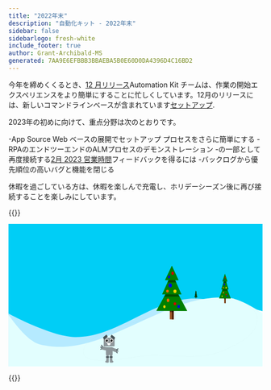 ```yaml
---
title: "2022年末"
description: "自動化キット - 2022年末"
sidebar: false
sidebarlogo: fresh-white
include_footer: true
author: Grant-Archibald-MS
generated: 7AA9E6EFBBB3BBAEBA5B0E60D0DA4396D4C16BD2
---
```


今年を締めくくるとき、[12 月リリース](/ja/releases/december-2022)Automation Kit チームは、作業の開始エクスペリエンスをより簡単にすることに忙しくしています。12月のリリースには、新しいコマンドラインベースが含まれています<a href="/get-started/setup" target="_blank">セットアップ</a>.

2023年の初めに向けて、重点分野は次のとおりです。

-App Source Web ベースの展開でセットアップ プロセスをさらに簡単にする
-RPAのエンドツーエンドのALMプロセスのデモンストレーション
-の一部として再度接続する[2月 2023 営業時間](/ja/office-hours/february-2023)フィードバックを得るには
-バックログから優先順位の高いバグと機能を閉じる

休暇を過ごしている方は、休暇を楽しんで充電し、ホリデーシーズン後に再び接続することを楽しみにしています。

{{<scene effects="snow" animate="robot" path="track">}}

<svg
   xmlns:dc="http://purl.org/dc/elements/1.1/"
   xmlns:cc="http://creativecommons.org/ns#"
   xmlns:rdf="http://www.w3.org/1999/02/22-rdf-syntax-ns#"
   xmlns:svg="http://www.w3.org/2000/svg"
   xmlns="http://www.w3.org/2000/svg"
   xmlns:sodipodi="http://sodipodi.sourceforge.net/DTD/sodipodi-0.dtd"
   xmlns:inkscape="http://www.inkscape.org/namespaces/inkscape"
   inkscape:version="1.0 (4035a4fb49, 2020-05-01)"
   sodipodi:docname="scene1.svg"
   id="svg4151"
   version="1.1"
   viewBox="0 0 1920 1080"
   height="1080"
   width="1920">
  <defs
     id="defs4145" />
<ソディポディ:名前付きビュー
units="px"
インクスケープ:ウィンドウ最大化="1"
インクスケープ:ウィンドウ-y="-8"
インクスケープ:ウィンドウ-x = "-8"
インクスケープ:ウィンドウの高さ="992"
インクスケープ:ウィンドウ幅="1620"
ショーグリッド="偽"
インクスケープ:ドキュメント回転="0"
インクスケープ:現在のレイヤー="レイヤー1"
inkscape:document-units="px"
inkscape:cy="867.87885"
インクスケープ:CX = "836.19792"
インクスケープ:ズーム="0.7"
インクスケープ:ページシャドウ="2"
inkscape:pageopacity="0.0"
ボーダーオパシティ="1.0"
ボーダーカラー="#666666"
ページカラー="#ffffff"
id="base">
<インクスケープ:グリッド[きゅんすたす:ぐりっち]
id="grid5262"
type="xygrid" />
</sodipodi:namedview>
  <metadata
     id="metadata4148">
    <rdf:RDF>
<cc:仕事
RDF:バージョン情報="">
<dc:format>image/svg+xml</dc:format>
<dc:type
rdf:resource="http://purl.org/dc/dcmitype/StillImage" />
<dc:title></dc:title>
</cc:Work>
</rdf:RDF>
  </metadata>
  <g
     transform="translate(-4.70068,-23.06638)"
     id="layer1"
     inkscape:groupmode="layer"
     inkscape:label="Layer 1">
    <path
       style="fill:#00cef6;fill-opacity:1;stroke:none;stroke-width:12.2373;stroke-miterlimit:4;stroke-dasharray:none;stroke-opacity:1"
       d="M 4.700845,23.066557 V 722.41003 c 6.80846,3.36983 5.1652664,2.71637 13.622837,6.80278 18.018307,8.70503 39.544515,18.86752 63.584427,29.76804 24.039771,10.90011 50.594761,22.53677 78.664851,34.1938 28.06995,11.65703 57.65693,23.33685 87.7655,34.31222 30.10829,10.97578 60.73846,21.24711 90.89367,30.1028 15.0774,4.42778 30.03441,8.49923 44.75037,12.12733 14.71554,3.62811 29.19444,6.81627 43.29952,9.46478 14.10508,2.64893 27.84293,4.76268 41.08851,6.25209 13.24557,1.48955 25.99405,2.35166 38.13081,2.50232 20.35177,0.25357 40.5035,-0.5921 60.47746,-2.4048 19.97396,-1.81177 39.77208,-4.5899 59.41818,-8.20344 19.64594,-3.61315 39.13945,-8.06345 58.50763,-13.2147 19.3683,-5.1511 38.60686,-11.00571 57.74732,-17.43152 19.14073,-6.42552 38.1798,-13.41672 57.14291,-20.85354 18.9627,-7.43723 37.85234,-15.31723 56.68763,-23.50233 37.67059,-16.36967 75.13288,-33.96897 112.59351,-51.75077 37.46092,-17.78165 74.92072,-35.74417 112.57242,-52.83109 18.8255,-8.54346 37.6965,-16.87246 56.6451,-24.84744 18.9485,-7.97496 37.9716,-15.59952 57.093,-22.74232 19.1213,-7.14319 38.3459,-13.80273 57.6904,-19.84994 19.3442,-6.04762 38.8123,-11.48115 58.4295,-16.17018 19.6176,-4.68903 39.3856,-8.63518 59.3257,-11.70235 19.9405,-3.06676 40.0502,-5.25145 60.3635,-6.43295 11.8241,-0.68786 24.3485,-0.87398 37.4344,-0.62041 13.0854,0.25355 26.7373,0.94546 40.818,2.02121 14.081,1.0763 28.5902,2.53617 43.3993,4.31409 14.8095,1.77817 29.9131,3.87749 45.1838,6.23819 30.5419,4.72072 61.7418,10.48713 92.5294,16.81812 30.7875,6.33098 61.1632,13.22291 90.0618,20.20547 28.8989,6.98216 56.3202,14.0532 81.196,20.72824 24.7228,6.63392 46.8711,12.8678 65.5183,18.25372 V 23.066422 Z"
       id="path3930" />
    <g
       transform="matrix(0.09577752,0,0,0.14762268,1443.6349,478.84479)"
       id="g5945">
      <g
         transform="matrix(1.3694787,0,0,1.6948147,-436.60641,165.15549)"
         id="g5842">
        <rect
           style="fill:#a05a2c;fill-opacity:1;stroke-width:0.900999"
           id="rect5808"
           width="21.166666"
           height="68.791664"
           x="137.58333"
           y="264.58334" />
        <rect
           y="264.58334"
           x="148.16667"
           height="68.791664"
           width="10.583327"
           id="rect5810"
           style="fill:#552200;fill-opacity:1;stroke-width:0.637102" />
        <path
           id="path5812"
           style="fill:#000000;fill-opacity:0.421687;stroke-width:3.40535"
           d="m 520,1080 v 60 h 80 v -60 z"
           transform="scale(0.26458333)" />
        <path
           transform="matrix(1.1457953,0,0,0.9918846,27.120997,180.20874)"
           inkscape:transform-center-y="-20.994887"
           inkscape:transform-center-x="0.21765471"
           d="M 31.750003,116.41666 106.21325,-11.24138 179.53673,117.0747 Z"
           inkscape:randomized="0"
           inkscape:rounded="0"
           inkscape:flatsided="true"
           sodipodi:arg2="3.6696441"
           sodipodi:arg1="2.6224465"
           sodipodi:r2="42.662777"
           sodipodi:r1="85.325554"
           sodipodi:cy="74.083328"
           sodipodi:cx="105.83333"
           sodipodi:sides="3"
           id="path5814"
           style="fill:#008000;stroke-width:0.900999"
           sodipodi:type="star" />
        <path
           id="path5816"
           style="fill:#000000;fill-opacity:0.385542;stroke-width:4.30749"
           d="m 453.95898,800 -53.90625,80 H 720 v -2.38867 L 668.76953,800 Z"
           transform="scale(0.26458333)" />
        <path
           sodipodi:type="star"
           style="fill:#008000;stroke-width:0.900999"
           id="path5818"
           sodipodi:sides="3"
           sodipodi:cx="105.83333"
           sodipodi:cy="74.083328"
           sodipodi:r1="85.325554"
           sodipodi:r2="42.662777"
           sodipodi:arg1="2.6224465"
           sodipodi:arg2="3.6696441"
           inkscape:flatsided="true"
           inkscape:rounded="0"
           inkscape:randomized="0"
           d="M 31.750003,116.41666 106.21325,-11.24138 179.53673,117.0747 Z"
           inkscape:transform-center-x="0.13603626"
           inkscape:transform-center-y="-15.820722"
           transform="matrix(0.71612202,0,0,0.74743587,72.513129,134.74417)" />
        <path
           id="path5820"
           style="fill:#000000;fill-opacity:0.401606;stroke-width:3.73037"
           d="m 515.44336,560 -44.70898,80 h 179.76757 l -43.79883,-80 z"
           transform="scale(0.26458333)" />
        <path
           sodipodi:type="star"
           style="fill:#008000;stroke-width:0.900999"
           id="path5822"
           sodipodi:sides="3"
           sodipodi:cx="105.83333"
           sodipodi:cy="74.083328"
           sodipodi:r1="85.325554"
           sodipodi:r2="42.662777"
           sodipodi:arg1="2.6224465"
           sodipodi:arg2="3.6696441"
           inkscape:flatsided="true"
           inkscape:rounded="0"
           inkscape:randomized="0"
           d="M 31.750003,116.41666 106.21325,-11.24138 179.53673,117.0747 Z"
           inkscape:transform-center-x="0.095225511"
           inkscape:transform-center-y="-10.520107"
           transform="matrix(0.50128543,0,0,0.49701292,95.20919,100.56236)" />
        <ellipse
           style="fill:#d40000;fill-opacity:1;stroke-width:0.595085"
           id="ellipse5824"
           cx="152.70239"
           cy="128.13391"
           rx="6.8035712"
           ry="7.1815472" />
        <ellipse
           cy="264.20535"
           cx="165.1756"
           id="ellipse5826"
           style="fill:#d40000;fill-opacity:1;stroke-width:0.578319"
           rx="7.1815472"
           ry="6.4255948" />
        <ellipse
           cy="182.56248"
           cx="139.09525"
           id="ellipse5828"
           style="fill:#0000ff;fill-opacity:1;stroke-width:0.756024"
           rx="9.0714283"
           ry="8.6934519" />
        <circle
           style="fill:#0000ff;fill-opacity:1;stroke-width:0.514857"
           id="circle5830"
           cx="133.04761"
           cy="144.3869"
           r="6.0476189" />
        <ellipse
           cy="248.70831"
           cx="127.37798"
           id="ellipse5832"
           style="fill:#ff6600;fill-opacity:1;stroke-width:0.627275"
           rx="7.1815472"
           ry="7.5595236" />
        <ellipse
           style="fill:#ff6600;fill-opacity:1;stroke-width:0.561052"
           id="ellipse5834"
           cx="124.35416"
           cy="207.8869"
           rx="7.1815472"
           ry="6.0476189" />
        <ellipse
           cy="277.05655"
           cx="107.34525"
           id="ellipse5836"
           style="fill:#ffd700;fill-opacity:1;stroke-width:0.530702"
           rx="6.0476184"
           ry="6.4255948" />
        <ellipse
           style="fill:#ffd700;fill-opacity:1;stroke-width:0.674983"
           id="ellipse5838"
           cx="165.55357"
           cy="208.64285"
           rx="8.3154755"
           ry="7.5595236" />
        <ellipse
           ry="6.8035707"
           rx="6.8035712"
           style="fill:#0000ff;fill-opacity:1;stroke-width:0.579213"
           id="ellipse5840"
           cx="185.96429"
           cy="276.67856" />
      </g>
      <path
         id="rect5844"
         style="fill:#000000;fill-opacity:0.546185;stroke-width:1.37266"
         d="m -233.30323,326.12102 -51.11914,107.53125 26.66797,0.14649 -8.28516,18.3457 -40.12304,88.84961 24.65429,0.14258 -10.14257,18.62891 -57.99414,106.51367 101.45703,0.48437 v 9.58985 53.81054 h 28.98633 v -53.81054 -9.45313 l 101.45507,0.48438 -57.97461,-108.69141 -8.9375,-16.75781 -0.1289,-0.24219 23.56054,0.13477 -47.67382,-107.76368 25.93359,0.14258 z" />
    </g>
    <path
       id="path3732"
       style="fill:#b5eaff;fill-opacity:1;stroke:none;stroke-width:3.60586px;stroke-linecap:butt;stroke-linejoin:miter;stroke-opacity:1"
       d="m 1897.7958,688.69571 c -8.5413,-2.7866 -15.4556,-5.16356 -40.6246,-12.78758 -17.7796,-5.38564 -38.992,-11.63663 -62.6206,-18.28305 -23.6282,-6.64641 -49.6674,-13.68959 -77.1175,-20.64187 -27.4497,-6.95269 -56.3089,-13.81796 -85.5527,-20.12186 -29.2439,-6.30389 -58.8797,-12.04198 -87.8904,-16.74272 -14.5053,-2.35023 -28.8522,-4.43918 -42.9191,-6.20977 -14.0669,-1.7706 -27.8502,-3.22352 -41.2252,-4.29498 -13.3752,-1.07146 -26.3437,-1.7663 -38.7731,-2.01926 -12.4298,-0.25242 -24.3187,-0.0671 -35.5493,0.61763 -19.2954,1.17619 -38.4045,3.35738 -57.3451,6.41118 -18.9406,3.05407 -37.7175,6.98101 -56.3514,11.64979 -18.6337,4.66905 -37.126,10.08275 -55.5008,16.10428 -18.3742,6.0218 -36.63,12.65546 -54.7928,19.76792 -18.1624,7.11219 -36.2295,14.70641 -54.2283,22.64731 -17.9983,7.94063 -35.9244,16.22861 -53.8061,24.73585 -35.7641,17.01408 -71.34425,34.89486 -106.92688,52.60069 -35.58264,17.70569 -71.1733,35.23241 -106.95499,51.53245 -17.89119,8.14981 -35.83011,15.99833 -53.84248,23.4035 -18.01195,7.4053 -36.09723,14.36859 -54.27823,20.76701 -18.18071,6.39802 -36.45259,12.23091 -54.85008,17.36009 -18.39706,5.12905 -36.91807,9.55735 -55.57908,13.15534 -18.66129,3.59799 -37.46463,6.36217 -56.43702,8.16647 -18.97267,1.8043 -38.11382,2.64522 -57.44531,2.394 -11.52824,-0.15038 -23.63968,-1.00835 -36.2209,-2.49094 -12.58163,-1.48313 -25.63289,-3.59342 -39.03067,-6.23072 -13.3982,-2.63744 -27.14707,-5.80308 -41.12501,-9.4157 -13.97836,-3.61249 -28.18317,-7.67089 -42.50486,-12.07986 -28.64354,-8.8178 -57.74023,-19.04582 -86.33923,-29.97446 C 233.36549,807.78795 205.26172,796.1587 178.59882,784.55121 151.93605,772.94411 126.71788,761.35797 103.883,750.50398 81.04869,739.65027 60.600862,729.5306 43.485983,720.86277 20.00995,708.97318 14.171131,705.64198 5.6776014,701.06035 V 1108.8573 H 1897.7958 Z" />
    <path
       style="fill:#e2fefe;fill-opacity:1;stroke:none;stroke-width:3.61483px;stroke-linecap:butt;stroke-linejoin:miter;stroke-opacity:1"
       d="m 1930.6675,702.68204 c -4.2429,-2.89885 -7.0453,-4.92094 -18.6516,-12.40613 -17.0424,-10.9912 -40.779,-25.74729 -67.5514,-40.81944 -13.3861,-7.53595 -27.5331,-15.15044 -41.9805,-22.4114 -14.4475,-7.26069 -29.198,-14.16638 -43.7927,-20.28808 -14.5948,-6.12169 -29.0336,-11.45792 -42.8615,-15.57714 -6.9139,-2.05941 -13.6765,-3.82074 -20.2274,-5.21753 -6.5509,-1.39693 -12.8862,-2.43388 -18.9596,-3.05984 -15.371,-1.58504 -30.726,-2.60293 -46.056,-3.09462 -15.33,-0.49142 -30.6367,-0.45651 -45.9274,0.0671 -15.2906,0.52633 -30.5666,1.54287 -45.8196,3.0115 -15.2531,1.46822 -30.481,3.3884 -45.698,5.72413 -15.217,2.33546 -30.4223,5.08796 -45.6049,8.2152 -15.1827,3.12725 -30.3474,6.63326 -45.4974,10.4771 -15.1502,3.84383 -30.2852,8.02548 -45.4043,12.51018 -15.1191,4.48469 -30.2211,9.27069 -45.3113,14.32092 -30.1798,10.10087 -60.3054,21.25508 -90.3787,33.16629 -30.0734,11.91121 -60.0974,24.57809 -90.078,37.69677 -59.9606,26.23778 -119.7479,54.2914 -179.41815,81.74269 -29.83534,13.72558 -59.63615,27.29903 -89.41895,40.42376 -29.78294,13.12473 -59.54591,25.79657 -89.29032,37.71772 -29.74426,11.92088 -59.47065,23.09321 -89.18969,33.20751 -14.85959,5.05735 -29.71766,9.84938 -44.5735,14.34187 -14.85585,4.49248 -29.71239,8.68555 -44.56602,12.53784 -14.85404,3.85283 -29.70587,7.36126 -44.55922,10.49804 -14.85363,3.13731 -29.70435,5.89693 -44.55909,8.243 -14.85515,2.34634 -29.71543,4.27899 -44.57349,5.7589 -14.85807,1.48044 -29.71793,2.51417 -44.58071,3.05313 -14.86278,0.53841 -29.72569,0.58272 -44.59472,0.10741 -14.86943,-0.47799 -29.74619,-1.48286 -44.62367,-3.05299 -14.87747,-1.57027 -29.75785,-3.70111 -44.64489,-6.43897 -14.88744,-2.738 -29.78224,-6.08021 -44.68091,-10.06073 -6.65367,-1.77771 -13.38828,-4.21643 -20.17016,-7.23008 -6.78229,-3.01365 -13.61158,-6.6017 -20.44959,-10.67138 -6.83801,-4.0698 -13.68531,-8.62513 -20.50683,-13.5717 -6.82152,-4.94658 -13.61657,-10.28737 -20.34912,-15.93094 C 142.65339,874.3854 129.43906,861.88878 116.76627,848.8912 104.09362,835.89367 91.966234,822.39836 80.666474,809.12687 69.366439,795.85499 58.897766,782.80303 49.551668,770.69431 40.205568,758.58559 31.98135,747.4189 25.169672,737.90988 12.970357,720.87875 7.2999644,712.0494 5.8305962,709.78819 V 1106.0532 H 1930.6675 Z"
       id="path3793" />
    <path
       sodipodi:nodetypes="ccaaaaacc"
       id="track"
       d="m 584.6837,942.72403 c -97.58325,195.90687 357.99737,80.01667 487.2496,73.91567 178.0406,-5.9431 369.9046,37.449 533.6467,-27.40197 117.9109,-46.69919 277.6144,-119.75586 280.4145,-243.52325 1.6953,-74.93445 -93.3778,-127.03935 -162.9341,-154.96742 -77.7642,-31.22372 -168.7366,-14.60729 -251.3941,-0.82588 -68.045,11.34507 -130.316,45.31138 -195.5364,67.78633 -118.4029,40.80162 -355.43419,121.7482 -355.43419,121.7482 -123.225,17.95367 -249.06494,74.12269 -336.01201,163.26832 z"
       style="fill:none;stroke:#000000;stroke-width:3.68334px;stroke-linecap:butt;stroke-linejoin:miter;stroke-opacity:0.02" />
    <g
       transform="matrix(1.5777418,0,0,1.9915402,953.75295,184.37214)"
       id="robot">
      <rect
         style="fill:#8d969a;fill-opacity:1;stroke:none;stroke-width:1.40962;stroke-opacity:1"
         id="rect1041"
         width="52.348473"
         height="32.122925"
         x="-145.46997"
         y="351.54407"
         ry="2.6561296" />
      <g
         id="g1047"
         transform="translate(-277.53088,252.7958)">
        <ellipse
           style="fill:#999999;fill-opacity:1;stroke:none;stroke-width:1.25214"
           id="path1147"
           cx="147.04417"
           cy="109.23281"
           rx="9.1089315"
           ry="9.8153381" />
        <ellipse
           ry="7.4358621"
           rx="6.9153523"
           cy="109.23281"
           cx="147.04417"
           id="ellipse1149"
           style="fill:#ffffff;fill-opacity:1;stroke:none;stroke-width:0.949599" />
        <ellipse
           style="fill:#1a1a1a;fill-opacity:1;stroke:none;stroke-width:0.679364"
           id="ellipse1149-6"
           cx="147.04417"
           cy="109.23281"
           rx="5.2051039"
           ry="5.056386" />
        <ellipse
           ry="1.5987099"
           rx="1.3384554"
           cy="106.66744"
           cx="144.62752"
           id="ellipse1149-6-2"
           style="fill:#ffffff;fill-opacity:1;stroke:none;stroke-width:0.193711" />
      </g>
      <g
         transform="translate(-254.92586,252.7958)"
         id="g1070">
        <ellipse
           ry="9.8153381"
           rx="9.1089315"
           cy="109.23281"
           cx="147.04417"
           id="ellipse1062"
           style="fill:#999999;fill-opacity:1;stroke:none;stroke-width:1.25214" />
        <ellipse
           style="fill:#ffffff;fill-opacity:1;stroke:none;stroke-width:0.949599"
           id="ellipse1064"
           cx="147.04417"
           cy="109.23281"
           rx="6.9153523"
           ry="7.4358621" />
        <ellipse
           ry="5.056386"
           rx="5.2051039"
           cy="109.23281"
           cx="147.04417"
           id="ellipse1066"
           style="fill:#1a1a1a;fill-opacity:1;stroke:none;stroke-width:0.679364" />
        <ellipse
           style="fill:#ffffff;fill-opacity:1;stroke:none;stroke-width:0.193711"
           id="ellipse1068"
           cx="144.62752"
           cy="106.66744"
           rx="1.3384554"
           ry="1.5987099" />
      </g>
      <path
         style="fill:#ffffff;fill-opacity:1;stroke:none;stroke-width:1.329;stroke-opacity:1"
         id="path1072"
         sodipodi:type="arc"
         sodipodi:cx="-119.89059"
         sodipodi:cy="372.06702"
         sodipodi:rx="8.328166"
         sodipodi:ry="8.0307312"
         sodipodi:start="0"
         sodipodi:end="3.3127413"
         sodipodi:arc-type="slice"
         d="m -111.56242,372.06702 a 8.328166,8.0307312 0 0 1 -4.5821,7.17245 8.328166,8.0307312 0 0 1 -8.70422,-0.72001 8.328166,8.0307312 0 0 1 -3.24834,-7.82019 l 8.20649,1.36775 z" />
      <rect
         style="fill:#465257;fill-opacity:1;stroke:none;stroke-width:1.329;stroke-opacity:1"
         id="rect1077"
         width="20.820414"
         height="10.112773"
         x="-312.59512"
         y="217.03143"
         ry="2.3610041"
         transform="rotate(-32.162811)" />
      <rect
         transform="matrix(-0.84653886,-0.53232692,-0.53232692,0.84653886,0,0)"
         ry="2.3610041"
         y="344.68771"
         x="-110.14703"
         height="10.112773"
         width="20.820414"
         id="rect1089"
         style="fill:#465257;fill-opacity:1;stroke:none;stroke-width:1.329;stroke-opacity:1" />
      <rect
         ry="2.6561296"
         y="102.6394"
         x="386.93872"
         height="32.122925"
         width="30.040886"
         id="rect1041-6"
         style="fill:#8d969a;fill-opacity:1;stroke:none;stroke-width:1.06784;stroke-opacity:1"
         transform="rotate(90)" />
      <g
         transform="matrix(0.75940059,0.14421989,-0.13675464,0.72009174,-159.04377,342.5914)"
         id="g1130">
        <g
           id="g1128">
          <path
             d="m 10.342438,68.147146 8.419051,-5.633409 c 0.846561,-0.566439 1.886787,-0.156066 2.33236,0.920149 l 0.310646,0.75027 c 0.445561,1.076222 0.122762,2.398651 -0.723794,2.965102 l -8.41905,5.633409 C 11.41509,73.349105 10.374863,72.938732 9.9292904,71.862518 L 9.6186626,71.112235 c -0.4455711,-1.076217 -0.122761,-2.39865 0.7237934,-2.965102 z"
             style="fill:#465257;fill-opacity:1;stroke:none;stroke-width:1.49847;stroke-opacity:1"
             id="path1120" />
          <path
             id="path1122"
             style="fill:#465257;fill-opacity:1;stroke:none;stroke-width:1.50943;stroke-opacity:1"
             d="m 9.6507561,57.642787 9.5136399,0.108885 c 0.956619,0.01095 1.719914,1.013192 1.711427,2.247185 l -0.0059,0.860274 c -0.0085,1.233991 -0.78545,2.218607 -1.742068,2.207659 L 9.6141971,62.957904 C 8.6575794,62.946955 7.8942833,61.94471 7.9027709,60.710719 l 0.00592,-0.860274 c 0.00849,-1.233992 0.7854498,-2.218607 1.7420682,-2.207658 z" />
          <rect
             style="fill:#8d969a;fill-opacity:1;stroke:#8d969a;stroke-width:1.329;stroke-opacity:1"
             id="rect1124"
             width="34.017857"
             height="15.875"
             x="17.764881"
             y="53.672619"
             ry="2.3610048" />
          <rect
             style="fill:#465257;fill-opacity:1;stroke:none;stroke-width:1.4931;stroke-opacity:1"
             id="rect1126"
             width="13.879883"
             height="4.8591123"
             x="37.967777"
             y="21.810823"
             ry="2.0363226"
             transform="matrix(0.68184046,0.73150091,-0.58947708,0.8077851,0,0)" />
        </g>
      </g>
      <g
         id="g1142"
         transform="matrix(-0.7379495,-0.23004166,-0.21813401,0.69975103,-56.62593,362.28389)"
         inkscape:transform-center-x="-9.7854991"
         inkscape:transform-center-y="4.8987544">
        <g
           id="g1140">
          <path
             id="path1132"
             style="fill:#465257;fill-opacity:1;stroke:none;stroke-width:1.49847;stroke-opacity:1"
             d="m 10.342438,68.147146 8.419051,-5.633409 c 0.846561,-0.566439 1.886787,-0.156066 2.33236,0.920149 l 0.310646,0.75027 c 0.445561,1.076222 0.122762,2.398651 -0.723794,2.965102 l -8.41905,5.633409 C 11.41509,73.349105 10.374863,72.938732 9.9292904,71.862518 L 9.6186626,71.112235 c -0.4455711,-1.076217 -0.122761,-2.39865 0.7237934,-2.965102 z" />
          <path
             d="m 9.6507561,57.642787 9.5136399,0.108885 c 0.956619,0.01095 1.719914,1.013192 1.711427,2.247185 l -0.0059,0.860274 c -0.0085,1.233991 -0.78545,2.218607 -1.742068,2.207659 L 9.6141971,62.957904 C 8.6575794,62.946955 7.8942833,61.94471 7.9027709,60.710719 l 0.00592,-0.860274 c 0.00849,-1.233992 0.7854498,-2.218607 1.7420682,-2.207658 z"
             style="fill:#465257;fill-opacity:1;stroke:none;stroke-width:1.50943;stroke-opacity:1"
             id="path1134" />
          <rect
             ry="2.3610048"
             y="53.672619"
             x="17.764881"
             height="15.875"
             width="34.017857"
             id="rect1136"
             style="fill:#8d969a;fill-opacity:1;stroke:#8d969a;stroke-width:1.329;stroke-opacity:1" />
          <rect
             transform="matrix(0.68184046,0.73150091,-0.58947708,0.8077851,0,0)"
             ry="2.0363226"
             y="21.810823"
             x="37.967777"
             height="4.8591123"
             width="13.879883"
             id="rect1138"
             style="fill:#465257;fill-opacity:1;stroke:none;stroke-width:1.4931;stroke-opacity:1" />
        </g>
      </g>
      <g
         id="g1156"
         transform="matrix(0.66714516,0,0,0.87303834,-191.95329,410.36775)">
        <path
           id="path1144"
           style="fill:#8d969a;fill-opacity:1;stroke:#8d969a;stroke-width:1.329;stroke-opacity:1"
           transform="rotate(89.410453)"
           d="m 8.51752,-105.10269 h 29.295847 c 1.307997,0 2.361005,1.05301 2.361005,2.361 v 11.152994 c 0,21.530941 -7.452282,2.763057 -8.760099,2.741333 L 8.51752,-89.227692 C 7.2097037,-89.249416 6.1565151,-90.2807 6.1565151,-91.588696 v -11.152994 c 0,-1.30799 1.0530082,-2.361 2.3610049,-2.361 z"
           sodipodi:nodetypes="sssssssss" />
        <ellipse
           style="fill:#8d969a;fill-opacity:1;stroke:none;stroke-width:1.0901;stroke-opacity:1"
           id="ellipse1146"
           cx="87.97451"
           cy="39.335709"
           rx="2.0159447"
           ry="2.0076828" />
        <ellipse
           ry="2.0076828"
           rx="2.0159447"
           cy="39.335709"
           cx="92.888374"
           id="ellipse1148"
           style="fill:#8d969a;fill-opacity:1;stroke:none;stroke-width:1.0901;stroke-opacity:1" />
        <ellipse
           style="fill:#8d969a;fill-opacity:1;stroke:none;stroke-width:1.0901;stroke-opacity:1"
           id="ellipse1150"
           cx="97.424255"
           cy="39.335709"
           rx="2.0159447"
           ry="2.0076828" />
        <ellipse
           ry="2.0076828"
           rx="2.0159447"
           cy="39.335709"
           cx="102.08613"
           id="ellipse1152"
           style="fill:#8d969a;fill-opacity:1;stroke:none;stroke-width:1.0901;stroke-opacity:1" />
        <rect
           style="fill:#465257;fill-opacity:1;stroke:none;stroke-width:1.329;stroke-opacity:1"
           id="rect1154"
           width="21.563999"
           height="5.7999725"
           x="86.404724"
           y="13.384552"
           ry="2.8999863" />
      </g>
      <g
         transform="matrix(-0.66714516,0,0,0.87303834,-45.08358,410.36775)"
         id="g1170">
        <path
           sodipodi:nodetypes="sssssssss"
           d="m 8.51752,-105.10269 h 29.295847 c 1.307997,0 2.361005,1.05301 2.361005,2.361 v 11.152994 c 0,21.530941 -7.452282,2.763057 -8.760099,2.741333 L 8.51752,-89.227692 C 7.2097037,-89.249416 6.1565151,-90.2807 6.1565151,-91.588696 v -11.152994 c 0,-1.30799 1.0530082,-2.361 2.3610049,-2.361 z"
           transform="rotate(89.410453)"
           style="fill:#8d969a;fill-opacity:1;stroke:#8d969a;stroke-width:1.329;stroke-opacity:1"
           id="path1158" />
        <ellipse
           ry="2.0076828"
           rx="2.0159447"
           cy="39.335709"
           cx="87.97451"
           id="ellipse1160"
           style="fill:#8d969a;fill-opacity:1;stroke:none;stroke-width:1.0901;stroke-opacity:1" />
        <ellipse
           style="fill:#8d969a;fill-opacity:1;stroke:none;stroke-width:1.0901;stroke-opacity:1"
           id="ellipse1162"
           cx="92.888374"
           cy="39.335709"
           rx="2.0159447"
           ry="2.0076828" />
        <ellipse
           ry="2.0076828"
           rx="2.0159447"
           cy="39.335709"
           cx="97.424255"
           id="ellipse1164"
           style="fill:#8d969a;fill-opacity:1;stroke:none;stroke-width:1.0901;stroke-opacity:1" />
        <ellipse
           style="fill:#8d969a;fill-opacity:1;stroke:none;stroke-width:1.0901;stroke-opacity:1"
           id="ellipse1166"
           cx="102.08613"
           cy="39.335709"
           rx="2.0159447"
           ry="2.0076828" />
        <rect
           ry="2.8999863"
           y="13.384552"
           x="86.404724"
           height="5.7999725"
           width="21.563999"
           id="rect1168"
           style="fill:#465257;fill-opacity:1;stroke:none;stroke-width:1.329;stroke-opacity:1" />
      </g>
    </g>
    <g
       transform="matrix(1.3694787,0,0,1.6948147,1036.196,179.29763)"
       id="g5437">
      <rect
         y="264.58334"
         x="137.58333"
         height="68.791664"
         width="21.166666"
         id="rect5380"
         style="fill:#a05a2c;fill-opacity:1;stroke-width:0.900999" />
      <rect
         style="fill:#552200;fill-opacity:1;stroke-width:0.637102"
         id="rect5385"
         width="10.583327"
         height="68.791664"
         x="148.16667"
         y="264.58334" />
      <path
         transform="scale(0.26458333)"
         d="m 520,1080 v 60 h 80 v -60 z"
         style="fill:#000000;fill-opacity:0.421687;stroke-width:3.40535"
         id="rect5387" />
      <path
         sodipodi:type="star"
         style="fill:#008000;stroke-width:0.900999"
         id="path5356"
         sodipodi:sides="3"
         sodipodi:cx="105.83333"
         sodipodi:cy="74.083328"
         sodipodi:r1="85.325554"
         sodipodi:r2="42.662777"
         sodipodi:arg1="2.6224465"
         sodipodi:arg2="3.6696441"
         inkscape:flatsided="true"
         inkscape:rounded="0"
         inkscape:randomized="0"
         d="M 31.750003,116.41666 106.21325,-11.24138 179.53673,117.0747 Z"
         inkscape:transform-center-x="0.21765471"
         inkscape:transform-center-y="-20.994887"
         transform="matrix(1.1457953,0,0,0.9918846,27.120997,180.20874)" />
      <path
         transform="scale(0.26458333)"
         d="m 453.95898,800 -53.90625,80 H 720 v -2.38867 L 668.76953,800 Z"
         style="fill:#000000;fill-opacity:0.385542;stroke-width:4.30749"
         id="rect5365" />
      <path
         transform="matrix(0.71612202,0,0,0.74743587,72.513129,134.74417)"
         inkscape:transform-center-y="-15.820722"
         inkscape:transform-center-x="0.13603626"
         d="M 31.750003,116.41666 106.21325,-11.24138 179.53673,117.0747 Z"
         inkscape:randomized="0"
         inkscape:rounded="0"
         inkscape:flatsided="true"
         sodipodi:arg2="3.6696441"
         sodipodi:arg1="2.6224465"
         sodipodi:r2="42.662777"
         sodipodi:r1="85.325554"
         sodipodi:cy="74.083328"
         sodipodi:cx="105.83333"
         sodipodi:sides="3"
         id="path5358"
         style="fill:#008000;stroke-width:0.900999"
         sodipodi:type="star" />
      <path
         transform="scale(0.26458333)"
         d="m 515.44336,560 -44.70898,80 h 179.76757 l -43.79883,-80 z"
         style="fill:#000000;fill-opacity:0.401606;stroke-width:3.73037"
         id="rect5360" />
      <path
         transform="matrix(0.50128543,0,0,0.49701292,95.20919,100.56236)"
         inkscape:transform-center-y="-10.520107"
         inkscape:transform-center-x="0.095225511"
         d="M 31.750003,116.41666 106.21325,-11.24138 179.53673,117.0747 Z"
         inkscape:randomized="0"
         inkscape:rounded="0"
         inkscape:flatsided="true"
         sodipodi:arg2="3.6696441"
         sodipodi:arg1="2.6224465"
         sodipodi:r2="42.662777"
         sodipodi:r1="85.325554"
         sodipodi:cy="74.083328"
         sodipodi:cx="105.83333"
         sodipodi:sides="3"
         id="path5339"
         style="fill:#008000;stroke-width:0.900999"
         sodipodi:type="star" />
      <ellipse
         ry="7.1815472"
         rx="6.8035712"
         cy="128.13391"
         cx="152.70239"
         id="path5394"
         style="fill:#d40000;fill-opacity:1;stroke-width:0.595085" />
      <ellipse
         ry="6.4255948"
         rx="7.1815472"
         style="fill:#d40000;fill-opacity:1;stroke-width:0.578319"
         id="circle5396"
         cx="165.1756"
         cy="264.20535" />
      <ellipse
         ry="8.6934519"
         rx="9.0714283"
         style="fill:#0000ff;fill-opacity:1;stroke-width:0.756024"
         id="circle5398"
         cx="139.09525"
         cy="182.56248" />
      <circle
         r="6.0476189"
         cy="144.3869"
         cx="133.04761"
         id="circle5400"
         style="fill:#0000ff;fill-opacity:1;stroke-width:0.514857" />
      <ellipse
         ry="7.5595236"
         rx="7.1815472"
         style="fill:#ff6600;fill-opacity:1;stroke-width:0.627275"
         id="circle5406"
         cx="127.37798"
         cy="248.70831" />
      <ellipse
         ry="6.0476189"
         rx="7.1815472"
         cy="207.8869"
         cx="124.35416"
         id="circle5408"
         style="fill:#ff6600;fill-opacity:1;stroke-width:0.561052" />
      <ellipse
         ry="6.4255948"
         rx="6.0476184"
         style="fill:#ffd700;fill-opacity:1;stroke-width:0.530702"
         id="circle5410"
         cx="107.34525"
         cy="277.05655" />
      <ellipse
         ry="7.5595236"
         rx="8.3154755"
         cy="208.64285"
         cx="165.55357"
         id="circle5414"
         style="fill:#ffd700;fill-opacity:1;stroke-width:0.674983" />
      <ellipse
         cy="276.67856"
         cx="185.96429"
         id="ellipse5418"
         style="fill:#0000ff;fill-opacity:1;stroke-width:0.579213"
         rx="6.8035712"
         ry="6.8035707" />
    </g>
    <g
       transform="matrix(1.3694787,0,0,1.6948147,1036.196,179.29763)"
       id="g5473">
      <rect
         style="fill:#a05a2c;fill-opacity:1;stroke-width:0.900999"
         id="rect5439"
         width="21.166666"
         height="68.791664"
         x="137.58333"
         y="264.58334" />
      <rect
         y="264.58334"
         x="148.16667"
         height="68.791664"
         width="10.583327"
         id="rect5441"
         style="fill:#552200;fill-opacity:1;stroke-width:0.637102" />
      <path
         id="path5443"
         style="fill:#000000;fill-opacity:0.421687;stroke-width:3.40535"
         d="m 520,1080 v 60 h 80 v -60 z"
         transform="scale(0.26458333)" />
      <path
         transform="matrix(1.1457953,0,0,0.9918846,27.120997,180.20874)"
         inkscape:transform-center-y="-20.994887"
         inkscape:transform-center-x="0.21765471"
         d="M 31.750003,116.41666 106.21325,-11.24138 179.53673,117.0747 Z"
         inkscape:randomized="0"
         inkscape:rounded="0"
         inkscape:flatsided="true"
         sodipodi:arg2="3.6696441"
         sodipodi:arg1="2.6224465"
         sodipodi:r2="42.662777"
         sodipodi:r1="85.325554"
         sodipodi:cy="74.083328"
         sodipodi:cx="105.83333"
         sodipodi:sides="3"
         id="path5445"
         style="fill:#008000;stroke-width:0.900999"
         sodipodi:type="star" />
      <path
         id="path5447"
         style="fill:#000000;fill-opacity:0.385542;stroke-width:4.30749"
         d="m 453.95898,800 -53.90625,80 H 720 v -2.38867 L 668.76953,800 Z"
         transform="scale(0.26458333)" />
      <path
         sodipodi:type="star"
         style="fill:#008000;stroke-width:0.900999"
         id="path5449"
         sodipodi:sides="3"
         sodipodi:cx="105.83333"
         sodipodi:cy="74.083328"
         sodipodi:r1="85.325554"
         sodipodi:r2="42.662777"
         sodipodi:arg1="2.6224465"
         sodipodi:arg2="3.6696441"
         inkscape:flatsided="true"
         inkscape:rounded="0"
         inkscape:randomized="0"
         d="M 31.750003,116.41666 106.21325,-11.24138 179.53673,117.0747 Z"
         inkscape:transform-center-x="0.13603626"
         inkscape:transform-center-y="-15.820722"
         transform="matrix(0.71612202,0,0,0.74743587,72.513129,134.74417)" />
      <path
         id="path5451"
         style="fill:#000000;fill-opacity:0.401606;stroke-width:3.73037"
         d="m 515.44336,560 -44.70898,80 h 179.76757 l -43.79883,-80 z"
         transform="scale(0.26458333)" />
      <path
         sodipodi:type="star"
         style="fill:#008000;stroke-width:0.900999"
         id="path5453"
         sodipodi:sides="3"
         sodipodi:cx="105.83333"
         sodipodi:cy="74.083328"
         sodipodi:r1="85.325554"
         sodipodi:r2="42.662777"
         sodipodi:arg1="2.6224465"
         sodipodi:arg2="3.6696441"
         inkscape:flatsided="true"
         inkscape:rounded="0"
         inkscape:randomized="0"
         d="M 31.750003,116.41666 106.21325,-11.24138 179.53673,117.0747 Z"
         inkscape:transform-center-x="0.095225511"
         inkscape:transform-center-y="-10.520107"
         transform="matrix(0.50128543,0,0,0.49701292,95.20919,100.56236)" />
      <ellipse
         style="fill:#d40000;fill-opacity:1;stroke-width:0.595085"
         id="ellipse5455"
         cx="152.70239"
         cy="128.13391"
         rx="6.8035712"
         ry="7.1815472" />
      <ellipse
         cy="264.20535"
         cx="165.1756"
         id="ellipse5457"
         style="fill:#d40000;fill-opacity:1;stroke-width:0.578319"
         rx="7.1815472"
         ry="6.4255948" />
      <ellipse
         cy="182.56248"
         cx="139.09525"
         id="ellipse5459"
         style="fill:#0000ff;fill-opacity:1;stroke-width:0.756024"
         rx="9.0714283"
         ry="8.6934519" />
      <circle
         style="fill:#0000ff;fill-opacity:1;stroke-width:0.514857"
         id="circle5461"
         cx="133.04761"
         cy="144.3869"
         r="6.0476189" />
      <ellipse
         cy="248.70831"
         cx="127.37798"
         id="ellipse5463"
         style="fill:#ff6600;fill-opacity:1;stroke-width:0.627275"
         rx="7.1815472"
         ry="7.5595236" />
      <ellipse
         style="fill:#ff6600;fill-opacity:1;stroke-width:0.561052"
         id="ellipse5465"
         cx="124.35416"
         cy="207.8869"
         rx="7.1815472"
         ry="6.0476189" />
      <ellipse
         cy="277.05655"
         cx="107.34525"
         id="ellipse5467"
         style="fill:#ffd700;fill-opacity:1;stroke-width:0.530702"
         rx="6.0476184"
         ry="6.4255948" />
      <ellipse
         style="fill:#ffd700;fill-opacity:1;stroke-width:0.674983"
         id="ellipse5469"
         cx="165.55357"
         cy="208.64285"
         rx="8.3154755"
         ry="7.5595236" />
      <ellipse
         ry="6.8035707"
         rx="6.8035712"
         style="fill:#0000ff;fill-opacity:1;stroke-width:0.579213"
         id="ellipse5471"
         cx="185.96429"
         cy="276.67856" />
    </g>
    <g
       transform="matrix(0.52328352,0,0,0.93732258,1562.9648,309.99648)"
       id="g5473-0">
      <rect
         style="fill:#a05a2c;fill-opacity:1;stroke-width:0.900999"
         id="rect5439-8"
         width="21.166666"
         height="68.791664"
         x="137.58333"
         y="264.58334" />
      <rect
         y="264.58334"
         x="148.16667"
         height="68.791664"
         width="10.583327"
         id="rect5441-3"
         style="fill:#552200;fill-opacity:1;stroke-width:0.637102" />
      <path
         id="path5443-8"
         style="fill:#000000;fill-opacity:0.421687;stroke-width:3.40535"
         d="m 520,1080 v 60 h 80 v -60 z"
         transform="scale(0.26458333)" />
      <path
         transform="matrix(1.1457953,0,0,0.9918846,27.120997,180.20874)"
         inkscape:transform-center-y="-20.994887"
         inkscape:transform-center-x="0.21765471"
         d="M 31.750003,116.41666 106.21325,-11.24138 179.53673,117.0747 Z"
         inkscape:randomized="0"
         inkscape:rounded="0"
         inkscape:flatsided="true"
         sodipodi:arg2="3.6696441"
         sodipodi:arg1="2.6224465"
         sodipodi:r2="42.662777"
         sodipodi:r1="85.325554"
         sodipodi:cy="74.083328"
         sodipodi:cx="105.83333"
         sodipodi:sides="3"
         id="path5445-5"
         style="fill:#008000;stroke-width:0.900999"
         sodipodi:type="star" />
      <path
         id="path5447-3"
         style="fill:#000000;fill-opacity:0.385542;stroke-width:4.30749"
         d="m 453.95898,800 -53.90625,80 H 720 v -2.38867 L 668.76953,800 Z"
         transform="scale(0.26458333)" />
      <path
         sodipodi:type="star"
         style="fill:#008000;stroke-width:0.900999"
         id="path5449-9"
         sodipodi:sides="3"
         sodipodi:cx="105.83333"
         sodipodi:cy="74.083328"
         sodipodi:r1="85.325554"
         sodipodi:r2="42.662777"
         sodipodi:arg1="2.6224465"
         sodipodi:arg2="3.6696441"
         inkscape:flatsided="true"
         inkscape:rounded="0"
         inkscape:randomized="0"
         d="M 31.750003,116.41666 106.21325,-11.24138 179.53673,117.0747 Z"
         inkscape:transform-center-x="0.13603626"
         inkscape:transform-center-y="-15.820722"
         transform="matrix(0.71612202,0,0,0.74743587,72.513129,134.74417)" />
      <path
         id="path5451-6"
         style="fill:#000000;fill-opacity:0.401606;stroke-width:3.73037"
         d="m 515.44336,560 -44.70898,80 h 179.76757 l -43.79883,-80 z"
         transform="scale(0.26458333)" />
      <path
         sodipodi:type="star"
         style="fill:#008000;stroke-width:0.900999"
         id="path5453-0"
         sodipodi:sides="3"
         sodipodi:cx="105.83333"
         sodipodi:cy="74.083328"
         sodipodi:r1="85.325554"
         sodipodi:r2="42.662777"
         sodipodi:arg1="2.6224465"
         sodipodi:arg2="3.6696441"
         inkscape:flatsided="true"
         inkscape:rounded="0"
         inkscape:randomized="0"
         d="M 31.750003,116.41666 106.21325,-11.24138 179.53673,117.0747 Z"
         inkscape:transform-center-x="0.095225511"
         inkscape:transform-center-y="-10.520107"
         transform="matrix(0.50128543,0,0,0.49701292,95.20919,100.56236)" />
      <ellipse
         style="fill:#d40000;fill-opacity:1;stroke-width:0.595085"
         id="ellipse5455-3"
         cx="152.70239"
         cy="128.13391"
         rx="6.8035712"
         ry="7.1815472" />
      <ellipse
         cy="264.20535"
         cx="165.1756"
         id="ellipse5457-3"
         style="fill:#d40000;fill-opacity:1;stroke-width:0.578319"
         rx="7.1815472"
         ry="6.4255948" />
      <ellipse
         cy="182.56248"
         cx="139.09525"
         id="ellipse5459-6"
         style="fill:#0000ff;fill-opacity:1;stroke-width:0.756024"
         rx="9.0714283"
         ry="8.6934519" />
      <circle
         style="fill:#0000ff;fill-opacity:1;stroke-width:0.514857"
         id="circle5461-0"
         cx="133.04761"
         cy="144.3869"
         r="6.0476189" />
      <ellipse
         cy="248.70831"
         cx="127.37798"
         id="ellipse5463-5"
         style="fill:#ff6600;fill-opacity:1;stroke-width:0.627275"
         rx="7.1815472"
         ry="7.5595236" />
      <ellipse
         style="fill:#ff6600;fill-opacity:1;stroke-width:0.561052"
         id="ellipse5465-4"
         cx="124.35416"
         cy="207.8869"
         rx="7.1815472"
         ry="6.0476189" />
      <ellipse
         cy="277.05655"
         cx="107.34525"
         id="ellipse5467-4"
         style="fill:#ffd700;fill-opacity:1;stroke-width:0.530702"
         rx="6.0476184"
         ry="6.4255948" />
      <ellipse
         style="fill:#ffd700;fill-opacity:1;stroke-width:0.674983"
         id="ellipse5469-6"
         cx="165.55357"
         cy="208.64285"
         rx="8.3154755"
         ry="7.5595236" />
      <ellipse
         ry="6.8035707"
         rx="6.8035712"
         style="fill:#0000ff;fill-opacity:1;stroke-width:0.579213"
         id="ellipse5471-7"
         cx="185.96429"
         cy="276.67856" />
    </g>
  </g>
</svg>

{{</scene>}}
